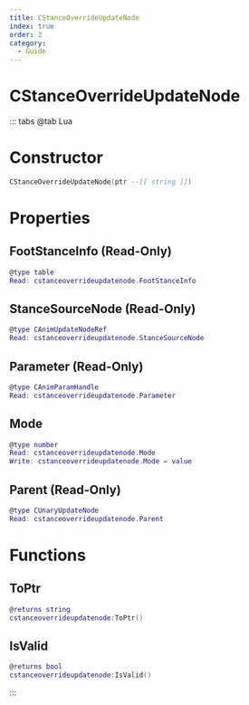 ```yaml
---
title: CStanceOverrideUpdateNode
index: true
order: 2
category:
  - Guide
---
```


# CStanceOverrideUpdateNode

::: tabs
@tab Lua
# Constructor
```lua
CStanceOverrideUpdateNode(ptr --[[ string ]])
```
# Properties
## FootStanceInfo (Read-Only)
```lua
@type table
Read: cstanceoverrideupdatenode.FootStanceInfo
```
## StanceSourceNode (Read-Only)
```lua
@type CAnimUpdateNodeRef
Read: cstanceoverrideupdatenode.StanceSourceNode
```
## Parameter (Read-Only)
```lua
@type CAnimParamHandle
Read: cstanceoverrideupdatenode.Parameter
```
## Mode 
```lua
@type number
Read: cstanceoverrideupdatenode.Mode
Write: cstanceoverrideupdatenode.Mode = value
```
## Parent (Read-Only)
```lua
@type CUnaryUpdateNode
Read: cstanceoverrideupdatenode.Parent
```
# Functions
## ToPtr
```lua
@returns string
cstanceoverrideupdatenode:ToPtr()
```
## IsValid
```lua
@returns bool
cstanceoverrideupdatenode:IsValid()
```

:::